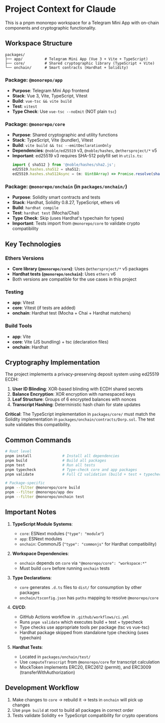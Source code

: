 # Project Context for Claude

This is a pnpm monorepo workspace for a Telegram Mini App with on-chain components and cryptographic functionality.

## Workspace Structure

```
packages/
├── app/          # Telegram Mini App (Vue 3 + Vite + TypeScript)
├── core/         # Shared cryptographic library (TypeScript + Vite)
└── onchain/      # Smart contracts (Hardhat + Solidity)
```

### Package: `@monorepo/app`
- **Purpose**: Telegram Mini App frontend
- **Stack**: Vue 3, Vite, TypeScript, Vitest
- **Build**: `vue-tsc && vite build`
- **Test**: `vitest`
- **Type Check**: Use `vue-tsc --noEmit` (NOT plain `tsc`)

### Package: `@monorepo/core`
- **Purpose**: Shared cryptographic and utility functions
- **Stack**: TypeScript, Vite (bundler), Vitest
- **Build**: `vite build && tsc --emitDeclarationOnly`
- **Dependencies**: `@noble/ed25519` v3, `@noble/hashes`, `@ethersproject/*` v5
- **Important**: ed25519 v3 requires SHA-512 polyfill set in `utils.ts`:
  ```ts
  import { sha512 } from '@noble/hashes/sha2.js';
  ed25519.hashes.sha512 = sha512;
  ed25519.hashes.sha512Async = (m: Uint8Array) => Promise.resolve(sha512(m));
  ```

### Package: `@monorepo/onchain` (in `packages/onchain/`)
- **Purpose**: Solidity smart contracts and tests
- **Stack**: Hardhat, Solidity 0.8.27, TypeScript, ethers v6
- **Build**: `hardhat compile`
- **Test**: `hardhat test` (Mocha/Chai)
- **Type Check**: Skip (uses Hardhat's typechain for types)
- **Important**: Tests import from `@monorepo/core` to validate crypto compatibility

## Key Technologies

### Ethers Versions
- **Core library (`@monorepo/core`)**: Uses `@ethersproject/*` v5 packages
- **Hardhat tests (`@monorepo/onchain`)**: Uses `ethers` v6
- Both versions are compatible for the use cases in this project

### Testing
- **app**: Vitest
- **core**: Vitest (if tests are added)
- **onchain**: Hardhat test (Mocha + Chai + Hardhat matchers)

### Build Tools
- **app**: Vite
- **core**: Vite (JS bundling) + tsc (declaration files)
- **onchain**: Hardhat

## Cryptography Implementation

The project implements a privacy-preserving deposit system using ed25519 ECDH:

1. **User ID Blinding**: XOR-based blinding with ECDH shared secrets
2. **Balance Encryption**: XOR encryption with namespaced keys
3. **Leaf Structure**: Groups of 6 encrypted balances with nonces
4. **Transcript Hashing**: Deterministic hash chain for state updates

**Critical**: The TypeScript implementation in `packages/core/` must match the Solidity implementation in `packages/onchain/contracts/Dorp.sol`. The test suite validates this compatibility.

## Common Commands

```bash
# Root level
pnpm install              # Install all dependencies
pnpm build                # Build all packages
pnpm test                 # Run all tests
pnpm typecheck            # Type-check core and app packages
pnpm validate             # Full CI validation (build + test + typecheck)

# Package-specific
pnpm --filter @monorepo/core build
pnpm --filter @monorepo/app dev
pnpm --filter @monorepo/onchain test
```

## Important Notes

1. **TypeScript Module Systems**:
   - `core`: ESNext modules (`"type": "module"`)
   - `app`: ESNext modules
   - `onchain`: CommonJS (`"type": "commonjs"` for Hardhat compatibility)

2. **Workspace Dependencies**:
   - `onchain` depends on `core` via `"@monorepo/core": "workspace:*"`
   - Must build `core` before running `onchain` tests

3. **Type Declarations**:
   - `core` generates `.d.ts` files to `dist/` for consumption by other packages
   - `onchain/tsconfig.json` has `paths` mapping to resolve `@monorepo/core`

4. **CI/CD**:
   - GitHub Actions workflow in `.github/workflows/ci.yml`
   - Runs `pnpm validate` which executes build + test + typecheck
   - Type checks use appropriate tools per package (tsc vs vue-tsc)
   - Hardhat package skipped from standalone type checking (uses typechain)

5. **Hardhat Tests**:
   - Located in `packages/onchain/test/`
   - Use `computeTranscript` from `@monorepo/core` for transcript calculation
   - MockToken implements ERC20, ERC2612 (permit), and ERC3009 (transferWithAuthorization)

## Development Workflow

1. Make changes to `core` → rebuild it → tests in `onchain` will pick up changes
2. Use `pnpm build` at root to build all packages in correct order
3. Tests validate Solidity ↔ TypeScript compatibility for crypto operations
